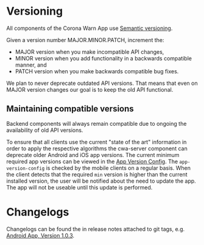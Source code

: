 # Versioning
All components of the Corona Warn App use [Semantic versioning](https://semver.org/).

Given a version number MAJOR.MINOR.PATCH, increment the:

- MAJOR version when you make incompatible API changes,
- MINOR version when you add functionality in a backwards compatible manner, and
- PATCH version when you make backwards compatible bug fixes.

We plan to never deprecate outdated API versions. That means that even on MAJOR version changes our goal is to keep the old API functional. 

## Maintaining compatible versions 

Backend components will always remain compatible due to ongoing the availability of old API versions.

To ensure that all clients use the current "state of the art" information in order to apply the respective algorithms the cwa-server component can deprecate older Android and iOS app versions. The current minimum required app versions can be viewed in the [App Version Config](https://github.com/corona-warn-app/cwa-server/blob/master/services/distribution/src/main/resources/master-config/app-version-config.yaml).
The `app-version-config` is checked by the mobile clients on a regular basis. When the client detects that the required `min` version is higher than the current installed version, the user will be notified about the need to update the app. The app will not be useable until this update is performed.


# Changelogs
Changelogs can be found the in release notes attached to git tags, e.g. [Android App, Version 1.0.3](https://github.com/corona-warn-app/cwa-app-android/releases/tag/1.0.3). 
